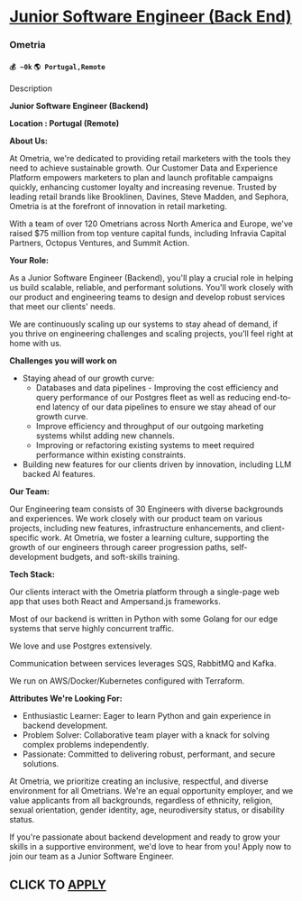 # [Junior Software Engineer (Back End)](https://www.remotewlb.com/apply/junior-software-engineer-back-end)  
### Ometria  
#### `💰 ~0k` `🌎 Portugal,Remote`  

Description

**Junior Software Engineer (Backend)**

 **Location : Portugal (Remote)**

 **About Us:**

At Ometria, we're dedicated to providing retail marketers with the tools they need to achieve sustainable growth. Our Customer Data and Experience Platform empowers marketers to plan and launch profitable campaigns quickly, enhancing customer loyalty and increasing revenue. Trusted by leading retail brands like Brooklinen, Davines, Steve Madden, and Sephora, Ometria is at the forefront of innovation in retail marketing.

With a team of over 120 Ometrians across North America and Europe, we've raised $75 million from top venture capital funds, including Infravia Capital Partners, Octopus Ventures, and Summit Action.

 **Your Role:**

As a Junior Software Engineer (Backend), you'll play a crucial role in helping us build scalable, reliable, and performant solutions. You'll work closely with our product and engineering teams to design and develop robust services that meet our clients' needs.

We are continuously scaling up our systems to stay ahead of demand, if you thrive on engineering challenges and scaling projects, you'll feel right at home with us.

 **Challenges you will work on**

  * Staying ahead of our growth curve:
    * Databases and data pipelines - Improving the cost efficiency and query performance of our Postgres fleet as well as reducing end-to-end latency of our data pipelines to ensure we stay ahead of our growth curve.
    * Improve efficiency and throughput of our outgoing marketing systems whilst adding new channels.
    * Improving or refactoring existing systems to meet required performance within existing constraints.
  * Building new features for our clients driven by innovation, including LLM backed AI features.

**Our Team:**

Our Engineering team consists of 30 Engineers with diverse backgrounds and experiences. We work closely with our product team on various projects, including new features, infrastructure enhancements, and client-specific work. At Ometria, we foster a learning culture, supporting the growth of our engineers through career progression paths, self-development budgets, and soft-skills training.

 **Tech Stack:**

Our clients interact with the Ometria platform through a single-page web app that uses both React and Ampersand.js frameworks.

Most of our backend is written in Python with some Golang for our edge systems that serve highly concurrent traffic.

We love and use Postgres extensively.

Communication between services leverages SQS, RabbitMQ and Kafka.

We run on AWS/Docker/Kubernetes configured with Terraform.

 **Attributes We're Looking For:**

  * Enthusiastic Learner: Eager to learn Python and gain experience in backend development.
  * Problem Solver: Collaborative team player with a knack for solving complex problems independently.
  * Passionate: Committed to delivering robust, performant, and secure solutions.

At Ometria, we prioritize creating an inclusive, respectful, and diverse environment for all Ometrians. We're an equal opportunity employer, and we value applicants from all backgrounds, regardless of ethnicity, religion, sexual orientation, gender identity, age, neurodiversity status, or disability status.

If you're passionate about backend development and ready to grow your skills in a supportive environment, we'd love to hear from you! Apply now to join our team as a Junior Software Engineer.

  
## CLICK TO [APPLY](https://www.remotewlb.com/apply/junior-software-engineer-back-end)

